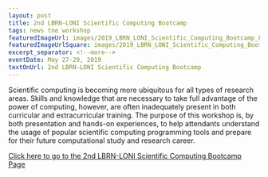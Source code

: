 ```yaml
---
layout: post
title: 2nd LBRN-LONI Scientific Computing Bootcamp
tags: news tne workshop
featuredImageUrl: images/2019_LBRN_LONI_Scientific_Computing_Bootcamp_Flyer.png
featuredImageUrlSquare: images/2019_LBRN_LONI_Scientific_Computing_Bootcamp_Flyer.png
excerpt_separator: <!--more-->
eventDate: May 27-29, 2019
textOnUrl: 2nd LBRN-LONI Scientific Computing Bootcamp
---
```

<p>Scientific computing is becoming more ubiquitous for all types of research areas. Skills and knowledge that are necessary to take full advantage of the power of computing, however, are often inadequately present in both curricular and extracurricular training. <!--more-->The purpose of this workshop is, by both presentation and hands-on experiences, to help attendants understand the usage of popular scientific computing programming tools and prepare for their future computational study and research career.</p>
  <a class="button" href="{{ "/lbrn-loni-scientific-computing-bootcamp.html" | relative_url }}">Click here to go to the 2nd LBRN-LONI Scientific Computing Bootcamp Page</a>
